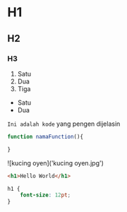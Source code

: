 # H1
## H2
### H3
1. Satu
2. Dua
3. Tiga

- Satu
- Dua

`Ini adalah kode` yang pengen dijelasin
```javascript
function namaFunction(){

}
```

![kucing oyen]('kucing oyen.jpg')

```HTML
<h1>Hello World</h1>
```

```CSS
h1 {
    font-size: 12pt;
}
```